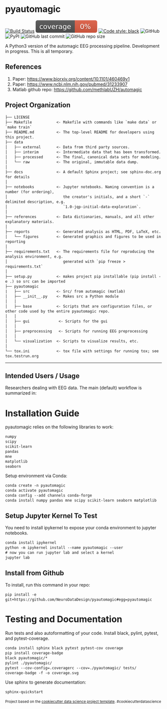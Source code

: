 pyautomagic
==============================
[![Build Status](https://travis-ci.com/NeuroDataDesign/pyautomagic.svg?branch=master)](https://travis-ci.com/NeuroDataDesign/pyautomagic)
[![Coverage Status](./coverage.svg)](./coverage.svg)
[![Code style: black](https://img.shields.io/badge/code%20style-black-000000.svg)](https://github.com/ambv/black)
![GitHub](https://img.shields.io/github/license/NeuroDataDesign/pyautomagic)
![PyPI](https://img.shields.io/pypi/v/pyautomagic)
![GitHub last commit](https://img.shields.io/github/last-commit/NeuroDataDesign/pyautomagic)
![GitHub repo size](https://img.shields.io/github/repo-size/NeuroDataDesign/pyautomagic)

A Python3 version of the automagic EEG processing pipeline. Development in progress. This is all temporary.

References
----------
1. Paper: https://www.biorxiv.org/content/10.1101/460469v1
2. Paper: https://www.ncbi.nlm.nih.gov/pubmed/31233907
3. Matlab github repo: https://github.com/methlabUZH/automagic


Project Organization
------------

    ├── LICENSE
    ├── Makefile           <- Makefile with commands like `make data` or `make train`
    ├── README.md          <- The top-level README for developers using this project.
    ├── data
    │   ├── external       <- Data from third party sources.
    │   ├── interim        <- Intermediate data that has been transformed.
    │   ├── processed      <- The final, canonical data sets for modeling.
    │   └── raw            <- The original, immutable data dump.
    │
    ├── docs               <- A default Sphinx project; see sphinx-doc.org for details
    │
    ├── notebooks          <- Jupyter notebooks. Naming convention is a number (for ordering),
    │                         the creator's initials, and a short `-` delimited description, e.g.
    │                         `1.0-jqp-initial-data-exploration`.
    │
    ├── references         <- Data dictionaries, manuals, and all other explanatory materials.
    │
    ├── reports            <- Generated analysis as HTML, PDF, LaTeX, etc.
    │   └── figures        <- Generated graphics and figures to be used in reporting
    │
    ├── requirements.txt   <- The requirements file for reproducing the analysis environment, e.g.
    │                         generated with `pip freeze > requirements.txt`
    │
    ├── setup.py           <- makes project pip installable (pip install -e .) so src can be imported
    ├── pyautomagic
    |   ├── src            <- Src/ from automagic (matlab)
    │   ├── __init__.py    <- Makes src a Python module
    │   │
    │   ├── base           <- Scripts that are configuration files, or other code used by the entire pyautomagic repo.
    │   │
    │   ├── gui             <- Scripts for the gui
    │   │
    │   ├── preprocessing   <- Scripts for running EEG preprocessing
    │   │
    │   └── visualization  <- Scripts to visualize results, etc.
    │
    └── tox.ini            <- tox file with settings for running tox; see tox.testrun.org


--------


## Intended Users / Usage

Researchers dealing with EEG data. The main (default) workflow is summarized in: 

# Installation Guide
pyautomagic relies on the following libraries to work:

    numpy
    scipy
    scikit-learn
    pandas
    mne
    matplotlib
    seaborn
    
Setup environment via Conda:


    conda create -n pyautomagic
    conda activate pyautomagic
    conda config --add channels conda-forge
    conda install numpy pandas mne scipy scikit-learn seaborn matplotlib
    
## Setup Jupyter Kernel To Test
You need to install ipykernel to expose your conda environment to jupyter notebooks.
   
    conda install ipykernel
    python -m ipykernel install --name pyautomagic --user
    # now you can run jupyter lab and select a kernel
    jupyter lab 
        
    
## Install from Github
To install, run this command in your repo:

    pip install -e git+https://github.com/NeuroDataDesign/pyautomagic#egg=pyautomagic


# Testing and Documentation
Run tests and also autoformatting of your code. Install black, pylint, pytest, and pytest-coverage.
    
    conda install sphinx black pytest pytest-cov coverage 
    pip install coverage-badge
    black pyautomagic/*
    pylint ./pyautomagic/
    pytest --cov-config=.coveragerc --cov=./pyautomagic/ tests/
    coverage-badge -f -o coverage.svg

Use sphinx to generate documentation:

    sphinx-quickstart

<p><small>Project based on the <a target="_blank" href="https://drivendata.github.io/cookiecutter-data-science/">cookiecutter data science project template</a>. #cookiecutterdatascience</small></p>
